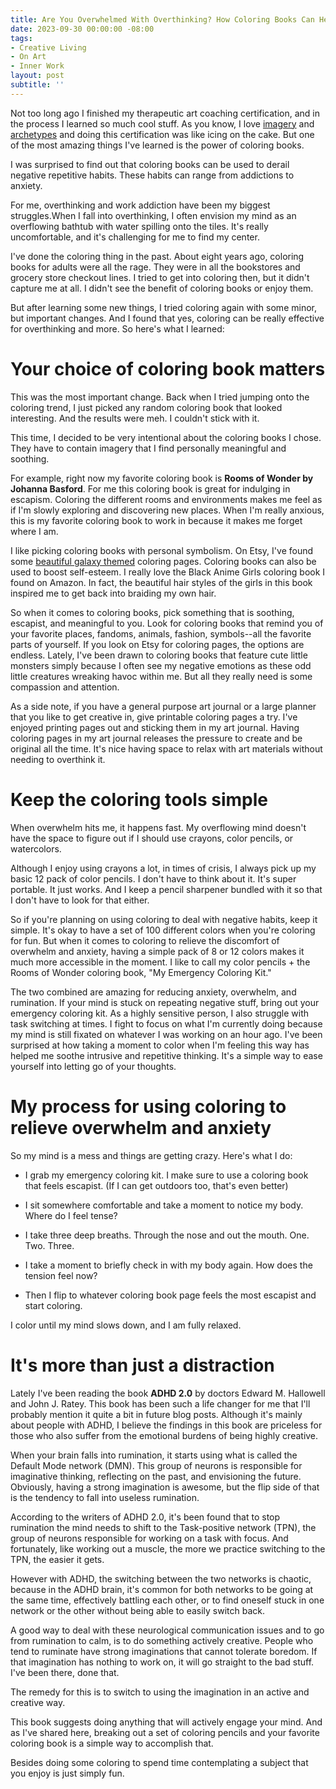 ```yaml
---
title: Are You Overwhelmed With Overthinking? How Coloring Books Can Help
date: 2023-09-30 00:00:00 -08:00
tags:
- Creative Living
- On Art
- Inner Work
layout: post
subtitle: ''
---
```

Not too long ago I finished my therapeutic art coaching certification, and in the process I learned so much cool stuff.  As you know, I love [imagery](https://arcadiapage.com/2022-05-30-the-power-of-transforming-pain-into-art-for-infps/) and [archetypes](https://arcadiapage.com/2023-01-30-exploring-the-archetypes-within-the-infp-the-victim-martyr-warrior-and-hero/) and doing this certification was like icing on the cake. But one of the most amazing things I've learned is the power of coloring books. 

I was surprised to find out that coloring books can be used to derail negative repetitive habits. These habits can range from addictions to anxiety.

For me, overthinking and work addiction have been my biggest struggles.When I fall into overthinking, I often envision my mind as an overflowing bathtub with water spilling onto the tiles. It's really uncomfortable, and it's challenging for me to find my center.

I've done the coloring thing in the past. About eight years ago, coloring books for adults were all the rage. They were in all the bookstores and grocery store checkout lines. I tried to get into coloring then, but it didn't capture me at all. I didn't see the benefit of coloring books or enjoy them.

But after learning some new things, I tried coloring again with some minor, but important changes. And I found that yes, coloring can be really effective for overthinking and more. So here's what I learned:

# Your choice of coloring book matters

This was the most important change. Back when I tried jumping onto the coloring trend, I just picked any random coloring book that looked interesting. And the results were meh. I couldn't stick with it.

This time, I decided to be very intentional about the coloring books I chose. They have to contain imagery that I find personally meaningful and soothing.

For example, right now my favorite coloring book is **Rooms of Wonder by Johanna Basford**. For me this coloring book is great for indulging in escapism. Coloring the different rooms and environments makes me feel as if I'm slowly exploring and discovering new places.  When I'm really anxious, this is my favorite coloring book to work in because it makes me forget where I am. 

I like picking coloring books with personal symbolism. On Etsy, I've found some [beautiful galaxy themed](https://www.etsy.com/listing/1486236864/35-page-galaxy-coloring-pages-moonscape?ref=yr_purchases) coloring pages.  Coloring books can also be used to boost self-esteem. I really love the Black Anime Girls coloring book I found on Amazon. In fact, the beautiful hair styles of the girls in this book inspired me to get back into braiding my own hair. 

So when it comes to coloring books, pick something that is soothing, escapist, and meaningful to you. Look for coloring books that remind you of your favorite places, fandoms, animals, fashion, symbols--all the favorite parts of yourself. If you look on Etsy for coloring pages, the options are endless.  Lately, I've been drawn to coloring books that feature cute little monsters simply because I often see my negative emotions as these odd little creatures wreaking havoc within me. But all they really need is some compassion and attention. 

As a side note, if you have a general purpose art journal or a large planner that you like to get creative in, give printable coloring pages a try. I've enjoyed printing pages out and sticking them in my art journal. Having coloring pages in my art journal releases the pressure to create and be original all the time. It's nice having space to relax with art materials without needing to overthink it. 

# Keep the coloring tools simple

When overwhelm hits me, it happens fast.  My overflowing mind doesn't have the space to figure out if I should use crayons, color pencils, or watercolors. 

Although I enjoy using crayons a lot, in times of crisis, I always pick up my basic 12 pack of color pencils. I don't have to think about it. It's super portable. It just works. And I keep a pencil sharpener bundled with it so that I don't have to look for that either. 

So if you're planning on using coloring to deal with negative habits, keep it simple. It's okay to have a set of 100 different colors when you're coloring for fun. But when it comes to coloring to relieve the discomfort of overwhelm and anxiety, having a simple pack of 8 or 12 colors makes it much more accessible in the moment. I like to call my color pencils + the Rooms of Wonder coloring book, "My Emergency Coloring Kit." 

The two combined are amazing for reducing anxiety, overwhelm, and rumination. If your mind is stuck on repeating negative stuff, bring out your emergency coloring kit.  As a highly sensitive person, I also struggle with task switching at times. I fight to focus on what I'm currently doing because my mind is still fixated on whatever I was working on an hour ago. I've been surprised at how taking a moment to color  when I'm feeling this way has helped me soothe intrusive and repetitive thinking. It's a simple way to ease yourself into letting go of your thoughts.

# My process for using coloring to relieve overwhelm and anxiety

So my mind is a mess and things are getting crazy. Here's what I do: 

- I grab my emergency coloring kit. I make sure to use a coloring book that feels escapist. (If I can get outdoors too, that's even better)

- I sit somewhere comfortable and take a moment to notice my body. Where do I feel tense?

- I take three deep breaths. Through the nose and out the mouth. One. Two. Three. 

- I take a moment to briefly check in with my body again. How does the tension feel now?

- Then I flip to whatever coloring book page feels the most escapist and start coloring. 

I color until my mind slows down, and I am fully relaxed. 

# It's more than just a distraction

Lately I've been reading the book **ADHD 2.0** by doctors Edward M. Hallowell and John J. Ratey. This book has been such a life changer for me that I'll probably mention it quite a bit in future blog posts. Although it's mainly about people with ADHD, I believe the findings in this book are priceless for those who also suffer from the emotional burdens of being highly creative.

When your brain falls into rumination, it starts using what is called the Default Mode network (DMN). This group of neurons is responsible for imaginative thinking, reflecting on the past, and envisioning the future. Obviously, having a strong imagination is awesome, but the flip side of that is the tendency to fall into useless rumination. 

According to the writers of ADHD 2.0, it's been found that to stop rumination the mind needs to shift to the Task-positive network (TPN), the group of neurons responsible for working on a task with focus. And fortunately, like working out a muscle, the more we practice switching to the TPN, the easier it gets. 

However with ADHD, the switching between the two networks is chaotic, because in the ADHD brain, it's common for both networks to be going at the same time, effectively battling each other, or to find oneself stuck in one network or the other without being able to easily switch back.

A good way to deal with these neurological communication issues and to go from rumination to calm, is to do something actively creative. People who tend to ruminate have strong imaginations that cannot tolerate boredom. If that imagination has nothing to work on, it will go straight to the bad stuff. I've been there, done that.

The remedy for this is to switch to using the imagination in an active and creative way.

This book suggests doing anything that will actively engage your mind. And as I've shared here, breaking out a set of coloring pencils and your favorite coloring book is a simple way to accomplish that.

Besides doing some coloring to spend time contemplating a subject that you enjoy is just simply fun. 
